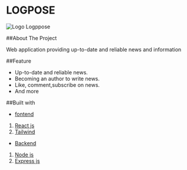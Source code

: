 # LOGPOSE
![Logo Logppose](https://github.com/masgunady/fw15-logpose-frontend/blob/main/src/assets/image/logo-tosca.png)

##About The Project

Web application providing up-to-date and reliable news and information

##Feature

- Up-to-date and reliable news.
- Becoming an author to write news.
- Like, comment,subscribe on news.
- And more

##Built with

- [fontend](https://fw15-logpose.netlify.app/)
1. [React js ](https://reactjs.org/)
2. [Tailwind](https://tailwindcss.com/)

- [Backend](https://fw15-logpose-backend.vercel.app/)
1. [Node js](https://nodejs.org/en/)
2. [Express js](https://expressjs.com/en/starter/installing.html)
